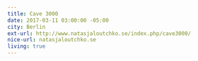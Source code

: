 ```yaml
---
title: Cave 3000
date: 2017-03-11 03:00:00 -05:00
city: Berlin
ext-url: http://www.natasjaloutchko.se/index.php/cave3000/
nice-url: natasjaloutchko.se
living: true
---
```

